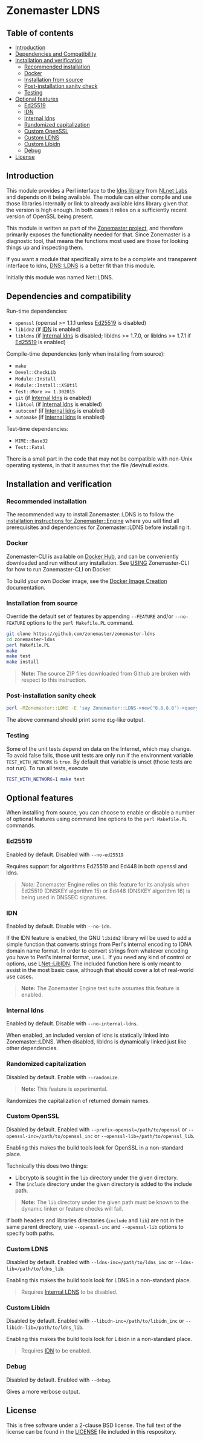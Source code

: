 # Zonemaster LDNS

## Table of contents

* [Introduction](#introduction)
* [Dependencies and Compatibility](#dependencies-and-compatibility)
* [Installation and verification](#installation-and-verification)
  * [Recommended installation](#recommended-installation)
  * [Docker](#docker)
  * [Installation from source](#installation-from-source)
  * [Post-installation sanity check](#post-installation-sanity-check)
  * [Testing](#testing)
* [Optional features](#optional-features)
  * [Ed25519]
  * [IDN]
  * [Internal ldns]
  * [Randomized capitalization](#randomized-capitalization)
  * [Custom OpenSSL]
  * [Custom LDNS]
  * [Custom Libidn]
  * [Debug]
* [License](#license)

## Introduction

This module provides a Perl interface to the [ldns library] from [NLnet Labs]
and depends on it being available. The module can either compile and use those
libraries internally or link to already available ldns library given that the
version is high enough. In both cases it relies on a sufficiently recent version
of OpenSSL being present.

This module is written as part of the [Zonemaster project], and therefore
primarily exposes the functionality needed for that. Since Zonemaster is a
diagnostic tool, that means the functions most used are those for looking things
up and inspecting them.

If you want a module that specifically aims to be a complete and transparent
interface to ldns, [DNS::LDNS] is a better fit than this module.

Initially this module was named Net::LDNS.

## Dependencies and compatibility

Run-time dependencies:
 * `openssl` (openssl >= 1.1.1 unless [Ed25519] is disabled)
 * `libidn2` (if [IDN] is enabled)
 * `libldns` (if [Internal ldns] is disabled; libldns >= 1.7.0, or
   libldns >= 1.7.1 if [Ed25519] is enabled)

Compile-time dependencies (only when installing from source):
 * `make`
 * `Devel::CheckLib`
 * `Module::Install`
 * `Module::Install::XSUtil`
 * `Test::More >= 1.302015`
 * `git` (if [Internal ldns] is enabled)
 * `libtool` (if [Internal ldns] is enabled)
 * `autoconf` (if [Internal ldns] is enabled)
 * `automake` (if [Internal ldns] is enabled)

Test-time dependencies:
 * `MIME::Base32`
 * `Test::Fatal`

There is a small part in the code that may not be compatible with non-Unix
operating systems, in that it assumes that the file /dev/null exists.

## Installation and verification

### Recommended installation

The recommended way to install Zonemaster::LDNS is to follow the
[installation instructions for Zonemaster::Engine] where you will find all
prerequisites and dependencies for Zonemaster::LDNS before installing it.


### Docker

Zonemaster-CLI is available on [Docker Hub], and can be conveniently downloaded
and run without any installation. See [USING] Zonemaster-CLI for how to run
Zonemaster-CLI on Docker.

To build your own Docker image, see the [Docker Image Creation] documentation.


### Installation from source

Override the default set of features by appending `--FEATURE` and/or
`--no-FEATURE` options to the `perl Makefile.PL` command.

```sh
git clone https://github.com/zonemaster/zonemaster-ldns
cd zonemaster-ldns
perl Makefile.PL
make
make test
make install
```

> **Note:** The source ZIP files downloaded from Github are broken with
> respect to this instruction.


### Post-installation sanity check

```sh
perl -MZonemaster::LDNS -E 'say Zonemaster::LDNS->new("8.8.8.8")->query("zonemaster.net")->string'
```

The above command should print some `dig`-like output.


### Testing

Some of the unit tests depend on data on the Internet, which may change. To avoid
false fails, those unit tests are only run if the environment variable
`TEST_WITH_NETWORK` is `true`. By default that variable is unset (those tests are
not run). To run all tests, execute

```sh
TEST_WITH_NETWORK=1 make test
```

## Optional features

When installing from source, you can choose to enable or disable a number
of optional features using command line options to the `perl Makefile.PL`
commands.

### Ed25519

Enabled by default.
Disabled with `--no-ed25519`

Requires support for algorithms Ed25519 and Ed448 in both openssl and ldns.

>
> *Note:* Zonemaster Engine relies on this feature for its analysis when Ed25519
> (DNSKEY algorithm 15) or Ed448 (DNSKEY algorithm 16) is being used in DNSSEC
> signatures.
>

### IDN

Enabled by default.
Disable with `--no-idn`.

If the IDN feature is enabled, the GNU `libidn2` library will be used to
add a simple function that converts strings from Perl's internal encoding
to IDNA domain name format.
In order to convert strings from whatever encoding you have to Perl's
internal format, use L<Encode>.
If you need any kind of control or options, use L<Net::LibIDN>.
The included function here is only meant to assist in the most basic case,
although that should cover a lot of real-world use cases.

> **Note:** The Zonemaster Engine test suite assumes this feature
> is enabled.

### Internal ldns

Enabled by default.
Disable with `--no-internal-ldns`.

When enabled, an included version of ldns is statically linked into
Zonemaster::LDNS.
When disabled, libldns is dynamically linked just like other dependencies.

### Randomized capitalization

Disabled by default.
Enable with `--randomize`.

> **Note:** This feature is experimental.

Randomizes the capitalization of returned domain names.


### Custom OpenSSL

Disabled by default.
Enabled with `--prefix-openssl=/path/to/openssl` or
`--openssl-inc=/path/to/openssl_inc` or `--openssl-lib=/path/to/openssl_lib`.

Enabling this makes the build tools look for OpenSSL in a non-standard place.

Technically this does two things:
 * Libcrypto is sought in the `lib` directory under the given directory.
 * The `include` directory under the given directory is added to the include
   path.

> **Note:** The `lib` directory under the given path must be known to the
> dynamic linker or feature checks will fail.

If both headers and libraries directories (`include` and `lib`) are not in the
same parent directory, use `--openssl-inc` and `--openssl-lib` options to
specify both paths.


### Custom LDNS

Disabled by default.
Enabled with `--ldns-inc=/path/to/ldns_inc` or `--ldns-lib=/path/to/ldns_lib`.

Enabling this makes the build tools look for LDNS in a non-standard place.

> Requires [Internal LDNS] to be disabled.


### Custom Libidn

Disabled by default.
Enabled with `--libidn-inc=/path/to/libidn_inc` or
`--libidn-lib=/path/to/ldns_lib`.

Enabling this makes the build tools look for Libidn in a non-standard place.

> Requires [IDN] to be enabled.


### Debug

Disabled by default.
Enabled with `--debug`.

Gives a more verbose output.

## License

This is free software under a 2-clause BSD license. The full text of the license can
be found in the [LICENSE](LICENSE) file included in this respository.


[Custom LDNS]:                                       #custom-ldns
[Custom Libidn]:                                     #custom-libidn
[Custom OpenSSL]:                                    #custom-openssl
[Debug]:                                             #debug
[DNS::LDNS]:                                         http://search.cpan.org/~erikoest/DNS-LDNS/
[Docker Hub]:                                        https://hub.docker.com/u/zonemaster
[Docker Image Creation]:                             https://github.com/zonemaster/zonemaster/blob/master/docs/internal-documentation/maintenance/ReleaseProcess-create-docker-image.md
[Ed25519]:                                           #ed25519
[IDN]:                                               #idn
[Installation instructions for Zonemaster::Engine]:  https://github.com/zonemaster/zonemaster/tree/master/docs/public/installation
[Internal ldns]:                                     #internal-ldns
[Ldns library]:                                      https://www.nlnetlabs.nl/projects/ldns/
[NLnet Labs]:                                        https://www.nlnetlabs.nl/
[USING]:                                             https://github.com/zonemaster/zonemaster/tree/master/docs/public/using
[Zonemaster project]:                                http://github.com/zonemaster/zonemaster

